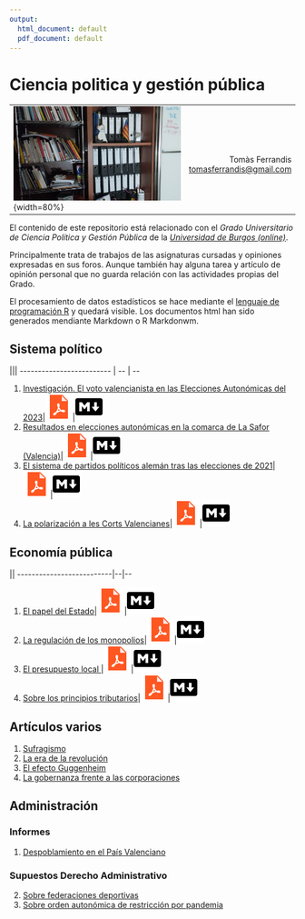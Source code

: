 ```yaml
---
output:
  html_document: default
  pdf_document: default
---
```

# Ciencia politica y gestión pública
|||
|:----|--:|
|![](recursos/prestatgeria.jpeg){width=80%}| <br>Tomàs Ferrandis <br>tomasferrandis@gmail.com <br>  |

El contenido de este repositorio está relacionado con el _Grado Universitario de Ciencia Política y Gestión Pública_ de la [_Universidad de Burgos (online)_](https://www.ubu.es/).

Principalmente trata de trabajos de las asignaturas cursadas y opiniones expresadas en sus foros. Aunque también hay alguna tarea y artículo de opinión personal que no guarda relación con las actividades propias del Grado.

El procesamiento de datos estadísticos se hace mediante el [lenguaje de programación R](https://smowl.net/es/blog/lenguaje-r/) y quedará visible. Los documentos html han sido generados mendiante Markdown o R Markdonwm.


## Sistema político
|||
------------------------- | -- | --
1. [Investigación. El voto valencianista en las Elecciones Autonómicas del 2023](elecciones/elvotovalencianistaEA2023/votovalencianista-ea2023_page.html)|[![](recursos/iconopdf.png)](elecciones/elvotovalencianistaEA2023/votovalencianista-ea2023_page.pdf)|[![](recursos/iconomd.png)](elecciones/elvotovalencianistaEA2023/votovalencianista-ea2023_page.md)
2. [Resultados en elecciones autonómicas en la comarca de La Safor (Valencia)](elecciones/lasafor/SAFOR.html)|[![](recursos/iconopdf.png)](elecciones/lasafor/SAFOR.pdf)|[![](recursos/iconomd.png)](elecciones/lasafor/SAFOR.pdf)
3. [El sistema de partidos políticos alemán tras las elecciones de 2021](elecciones/alemania2021/elsistemaaleman2021.html)|[![](recursos/iconopdf.png)](elecciones/alemania2021/elsistemaaleman2021.pdf)|[![](recursos/iconomd.png)](elecciones/Aalemania2021/elsistemaaleman2021.pdf)
4. [La polarización a les Corts Valencianes](elecciones/lapolaritzacioalesCortsValencianes.html)|[![](recursos/iconopdf.png)](elecciones/.pdf)|[![](recursos/iconomd.png)](elecciones/lapolaritzacioalesCortsValencianes.md)
![]()

## Economía pública
||
--------------------------|--|--
1. [El papel del Estado](economiapublica/elpapeleconomicodelestado/Elpapeleconomicodelestado.html)|[![](recursos/iconopdf.png)](economiapublica/elpapeleconomicodelestado/Elpapeleconomicodelestado.pdf)|[![](recursos/iconomd.png)](economiapublica/elpapeleconomicodelestado/Elpapeleconomicodelestado.md)
2. [La regulación de los monopolios](economiapublica/laregulaciondelosmonopolios/Laregulaciondelosmonopolios.html)|[![](recursos/iconopdf.png)](economiapublica/laregulaciondelosmonopolios/Laregulaciondelosmonopolios.pdf)|[![](recursos/iconomd.png)](economiapublica/laregulaciondelosmonopolios/Laregulaciondelosmonopolios.md)
3. [El presupuesto local ](economiapublica/elpresupuestolocal/Elpresupuestolocal.html)|[![](recursos/iconopdf.png)](economiapublica/elpresupuestolocal/Elpresupuestolocal.pdf)|[![](recursos/iconomd.png)](economiapublica/elpresupuestolocal/Elpresupuestolocal.md)
4. [Sobre los principios tributarios](economiapublica/losprincipiostributarios/Losprincipiostributarios.html)|[![](recursos/iconopdf.png)](economiapublica/losprincipiostributarios/Losprincipiostributarios.pdf)|[![](recursos/iconomd.png)](economiapublica/losprincipiostributarios/Losprincipiostributarios.md)


## Artículos varios

1. [Sufragismo](articulosvarios/sufragismo/sufragismo.html)
2. [La era de la revolución](articulosvarios/laeradelarevolucion/laeradelarevolucion.html)
3. [El efecto Guggenheim](articulos/elefectoguggenheim/elefectoguggenheim.html)
4. [La gobernanza frente a las corporaciones](articulosvarios/corporacion/corporacion.html)

## Administración
### Informes
1. [Despoblamiento en el País Valenciano](administracion/despoblamientoPV/Despoblamientoenlacomunidadvalenciana.html)

### Supuestos Derecho Administrativo
2. [Sobre federaciones deportivas](administracion/supuestosderechoadministrativo/Casopractico1.html)
3. [Sobre orden autonómica de restricción por pandemia](administracion/supuestosderechoadministrativo/Casopractico1.html)

